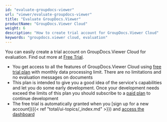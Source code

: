 ```yaml
---
id: "evaluate-groupdocs-viewer"
url: "viewer/evaluate-groupdocs-viewer"
title: "Evaluate GroupDocs.Viewer"
productName: "GroupDocs.Viewer Cloud"
weight: 6
description: "How to create trial account for GroupDocs.Viewer Cloud"
keywords: "groupdocs.viewer cloud, evaluation"
---
```


You can easily create a trial account on GroupDocs.Viewer Cloud for evaluation. Find out more at [Free Trial](https://purchase.groupdocs.cloud/trial).

* You get access to all the features of GroupDocs.Viewer Cloud using [free trial plan](https://purchase.groupdocs.cloud/trial) with monthly data processing limit. There are no limitations and no evaluation messages on documents
* This plan is intended to give you a good idea of the service's capabilities and let you do some early development. Once your development needs exceed the limits of this plan you should subscribe to a [paid plan](https://purchase.groupdocs.cloud/pricing) to continue development
* The free trial is automatically granted when you [sign up for a new account]({{< ref "total/ui-topics/_index.md" >}}) and [access the dashboard](https://dashboard.groupdocs.cloud/)
